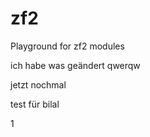 zf2
===

Playground for zf2 modules


ich habe was geändert
qwerqw


jetzt nochmal


test für bilal

1